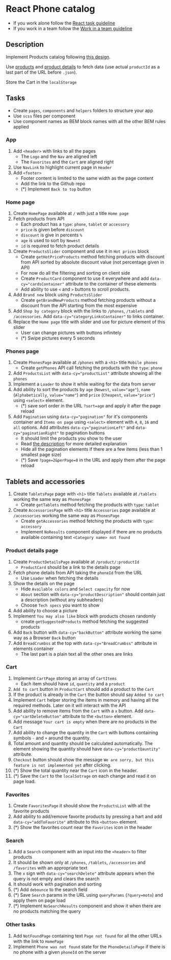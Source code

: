 # React Phone catalog

- If you work alone follow the [React task guideline](https://github.com/mate-academy/react_task-guideline#react-tasks-guideline)
- If you work in a team follow the [Work in a team guideline](https://github.com/mate-academy/react_task-guideline/blob/master/team-flow.md#how-to-work-in-a-team)

## Description

Implement Products catalog following [this design](https://www.figma.com/file/uEetgWenSRxk9jgiym6Yzp/Phone-catalog-redesign?node-id=1%3A2).

Use [products](https://mate-academy.github.io/react_phone-catalog/api/products.json)
and [product details](https://mate-academy.github.io/react_phone-catalog/api/products/dell-streak-7.json)
tо fetch data (use actual `productId` as a last part of the URL before `.json`).

Store the Cart in the `localStorage`

## Tasks

- Create `pages`, `components` and `helpers` folders to structure your app
- Use `scss` files per component
- Use component names as BEM block names with all the other BEM rules applied

### App

1. Add `<header>` with links to all the pages
   - The `Logo` and the `Nav` are aligned left
   - The `Favorites` and the `Cart` are aligned right
1. Use `NavLink` to highlight current page in `Header`
1. Add `<footer>`
   - Footer content is limited to the same width as the page content
   - Add the link to the Github repo
   - (\*) Implement `Back to top` button

### Home page

1. Create `HomePage` available at `/` with just a title `Home page`
1. Fetch products from API
   - Each product has a `type`: `phone`, `tablet` or `accessory`
   - `price` is given before `discount`
   - `discount` is give in percents `%`
   - `age` is used to sort by `Newest`
   - `id` is required to fetch product details
1. Create `ProductsSlider` component and use it in `Hot prices` block
   - Create `getHotPriceProducts` method fetching products with discount from API
     sorted by absolute discount value (not percentage given in API)
   - For now do all the filtering and sorting on client side
   - Create `ProductCard` component to use it everywhere and add `data-cy="cardsContainer"` attribute to the container of these elements
   - Add ability to use `<` and `>` buttons to scroll products.
1. Add `Brand new` block using `ProductsSlider`
   - Create `getBrandNewProducts` method fetching products without a discount from the API starting from the most expensive
1. Add `Shop by category` block with the links to `/phones`, `/tablets` and `/accessories`. Add `data-cy="categoryLinksContainer"`
   to links container.
1. Replace the `Home page` title with slider and use for picture element of this slider
   - User can change pictures with buttons infinitely
   - (\*) Swipe pictures every 5 seconds

### Phones page

1. Create `PhonesPage` available at `/phones` with a `<h1>` title `Mobile phones`
   - Create `getPhones` API call fetching the products with the `type`: `phone`
1. Add `ProductsList` with `data-cy="productList"` attribute showing all the `phones`
1. Implement a `Loader` to show it while waiting for the data from server
1. Add ability to sort the products by `age` (`Newest`, `value="age"`), `name` (`Alphabetically`, `value="name"`) and `price` (`Cheapest`, `value="price"`) using `<select>` element.
   - (\*) save sort order in the URL `?sort=age` and apply it after the page reload
1. Add `Pagination` using `data-cy="pagination"` for it's components container and `Items on page` using `<select>` element with `4`, `8`, `16` and `all` options. Add attributes `data-cy="paginationLeft"` and `data-cy="paginationRight"` to pagination buttons
   - It should limit the products you show to the user
   - Read [the description](https://github.com/mate-academy/react_pagination#react-pagination) for more detailed explanation
   - Hide all the pagination elements if there are a few items (less than 1 smallest page size)
   - (\*) Save `?page=2&perPage=8` in the URL and apply them after the page reload

## Tablets and accessories

1. Create `TabletsPage` page with `<h1>` title `Tablets` available at `/tablets` working the same way as `PhonesPage`
   - Create `getTablets` method fetching the products with `type`: `tablet`
1. Create `AccessoriesPage` with `<h1>` title `Accessories` page available at `/accessories` working the same way as `PhonesPage`
   - Create `getAccessories` method fetching the products with `type`: `accessory`
   - Implement `NoResults` component displayed if there are no products available containing text `<Category name> not found`

### Product details page

1. Create `ProductDetailsPage` available at `/product/:productId`
   - `ProductCard` should be a link to the details page
1. Fetch phone details from API taking the `phoneId` from the URL
   - Use `Loader` when fetching the details
1. Show the details on the page
   - Hide `Available colors` and `Select capacity` for now
   - `About` section with `data-cy="productDescription"` should contain just a description (without any subheaders)
   - Choose `Tech specs` you want to show
1. Add ability to choose a picture
1. Implement `You may also like` block with products chosen randomly
   - create `getSuggestedProducts` method fetching the suggested products
1. Add `Back` button with `data-cy="backButton"` attribute working the same way as a Browser `Back` button
1. Add `BreadCrumbss` at the top with `data-cy="BreadCrumbss"` attribute in elements container
   - The last part is a plain text all the other ones are links

### Cart

1. Implement `CartPage` storing an array of `CartItems`
   - Each item should have `id`, `quantity` and a `product`
1. `Add to cart` button in `ProductCart` should add a product to the `Cart`
1. If the product is already in the `Cart` the button should say `Added to cart`
1. Implement `Cart` helper storing the items in memory and having all the required methods.
   Later on it will interact with the API
1. Add ability to remove items from the `Cart` with a `x` button. Add `data-cy="cartDeleteButton"` attribute to the `<button>` element.
1. Add message `Your cart is empty` when there are no products in the `Cart`
1. Add ability to change the quantity in the `Cart` with buttons containing symbols `-` and `+` around the quantity.
1. Total amount and quantity should be calculated automatically. The element showing the quantity should have `data-cy="productQauntity"` attribute.
1. `Checkout` button should show the message `We are sorry, but this feature is not implemented yet` after clicking.
1. (\*) Show the total quantity near the `Cart` icon in the header.
1. (\*) Save the `Cart` to the `localSotrage` on each change and read it on page load.

### Favorites

1. Create `FavoritesPage` it should show the `ProductsList` with all the favorite products
1. Add ability to add/remove favorite products by pressing a hart and add `data-cy="addToFavorite"` attribute to this `<button>` element.
1. (\*) Show the favorites count near the `Favorites` icon in the header

### Search

1. Add a `Search` component with an input into the `<header>` to filter products
1. It should be shown only at `/phones`, `/tablets`, `/accessories` and `/favorites` with an appropriate text
1. The `x` sign with `data-cy="searchDelete"` attribute appears when the query is not empty and clears the search
1. It should work with pagination and sorting
1. (\*) Add `debounce` to the search field
1. (\*) Save `Search` params in the URL using `queryParams` (`?query=moto`) and apply them on page load
1. (\*) Implement `NoSearchResults` component and show it when there are no products matching the query

### Other tasks

1. Add `NotFoundPage` containing text `Page not found` for all the other URLs with the link to `HomePage`
1. Implement `Phone was not found` state for the `PhoneDetailsPage` if there is no phone with a given `phoneId` on the server
